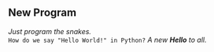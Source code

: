 ## **New Program**  

_Just program the snakes._  
`How do we say "Hello World!" in Python?`
_A new **Hello** to all._
